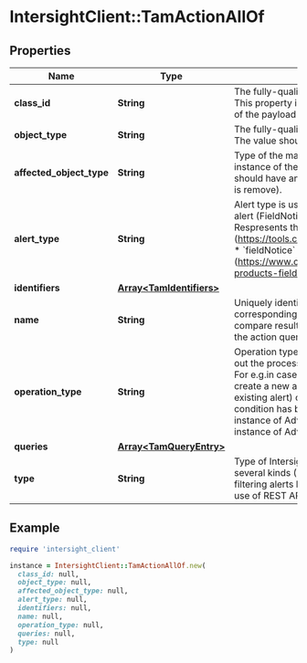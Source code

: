 # IntersightClient::TamActionAllOf

## Properties

| Name | Type | Description | Notes |
| ---- | ---- | ----------- | ----- |
| **class_id** | **String** | The fully-qualified name of the instantiated, concrete type. This property is used as a discriminator to identify the type of the payload when marshaling and unmarshaling data. | [default to &#39;tam.Action&#39;] |
| **object_type** | **String** | The fully-qualified name of the instantiated, concrete type. The value should be the same as the &#39;ClassId&#39; property. | [default to &#39;tam.Action&#39;] |
| **affected_object_type** | **String** | Type of the managed object that should be marked with an instance of the Alert (when operation type is create) or that should have an alert instance removed (when operation type is remove). | [optional] |
| **alert_type** | **String** | Alert type is used to denote the category of an Intersight alert (FieldNotice, equipment Fault etc.). * &#x60;psirt&#x60; - Respresents the psirt alert type (https://tools.cisco.com/security/center/publicationListing.x). * &#x60;fieldNotice&#x60; - Respresents the field notice alert type (https://www.cisco.com/c/en/us/support/web/tsd-products-field-notice-summary.html). | [optional][default to &#39;psirt&#39;] |
| **identifiers** | [**Array&lt;TamIdentifiers&gt;**](TamIdentifiers.md) |  | [optional] |
| **name** | **String** | Uniquely identifies a given action among the set of actions corresponding to an advisory. Primarily used to store and compare results of subsequent iterations corresponding to the action queries. | [optional] |
| **operation_type** | **String** | Operation type for the alert action. An action is used to carry out the process of \&quot;reacting\&quot; to an alert condition. For e.g.in case of a fieldNotice alert, the intention may be to create a new alert (if the condition matches and there is no existing alert) or to remove an existing alert when the alert condition has been remedied. * &#x60;create&#x60; - Create an instance of AdvisoryInstance. * &#x60;remove&#x60; - Remove an instance of AdvisoryInstance. | [optional][default to &#39;create&#39;] |
| **queries** | [**Array&lt;TamQueryEntry&gt;**](TamQueryEntry.md) |  | [optional] |
| **type** | **String** | Type of Intersight alert. An alert in Intersight could be one of several kinds (FieldNotice, PSIRT etc.). Primarily used for filtering alerts based on the type. * &#x60;restApi&#x60; - Repesents the use of REST API for carrying out alert actions. | [optional][default to &#39;restApi&#39;] |

## Example

```ruby
require 'intersight_client'

instance = IntersightClient::TamActionAllOf.new(
  class_id: null,
  object_type: null,
  affected_object_type: null,
  alert_type: null,
  identifiers: null,
  name: null,
  operation_type: null,
  queries: null,
  type: null
)
```

